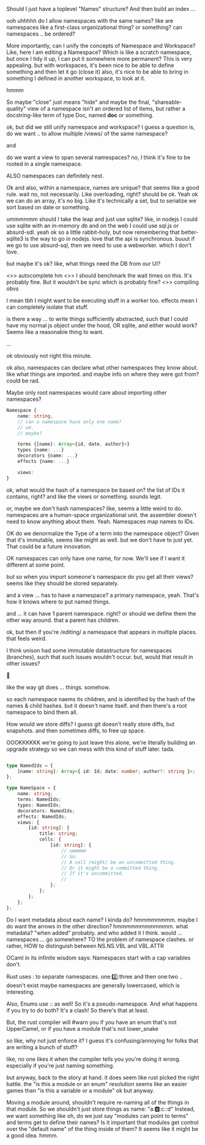 
Should I just have a toplevel
"Names" structure?
And then build an index ...

ooh uhhhhh do I allow namespaces with the same names?
like are namespaces like a first-class organizational thing?
or something?
can namespaces .. be ordered?

More importantly, can I unify the concepts of
Namespace
and Workspace?
Like, here I am editing a Namespace?
Which is like a scratch namespace,
but once I tidy it up, I can put it somewhere more permanent?
This is very appealing.
but
with workspaces,
it's been nice to be able to define something
and then let it go (close it)
also, it's nice to be able to bring in something I defined
in another workspace, to look at it.

hmmm

So maybe "close" just means "hide"
and
maybe the final, "shareable-quality" view of a namespace
isn't an ordered list of items, but rather a docstring-like
term of type Doc, named __doc__ or something.

ok, but did we still unify namespace and workspace?
I guess a question is, do we want .. to allow multiple
/views/ of the same namespace?

and

do we want a view to span several namespaces?
no, I think it's fine to be rooted in a single namespace.

ALSO namespaces can definitely nest.

Ok and also, within a namespace, names are unique? that seems like a good rule.
wait no, not necessarily. Like overloading, right? should be ok. Yeah ok we can do
an array, it's no big. Like it's technically a set, but to serialize we sort based on
date or something.

ummmmmm
should I take the leap and just use sqlite?
like, in nodejs I could use sqlite with an in-memory db
and on the web I could use sql.js
or absurd-sdl.
yeah ok so a little rabbit-holy, but now remembering
that better-sqlite3 is the way to go in nodejs.
love that the api is synchronous.
buuut
if we go to use absurd-sql, then we need to use a webworker.
which I don't love.

but maybe it's ok?
like, what things need the DB from our UI?

<>> autocomplete hm
	<>> I should benchmark the wait times on this. It's probably fine. But it wouldn't be sync
		which is probably fine?
<>> compiling obvs

I mean tbh I might want to be executing stuff in a worker too.
effects mean I can completely isolate that stuff.

is there a way ... to write things sufficiently abstracted,
such that I could have my normal js object under the hood,
OR sqlite, and either would work?
Seems like a reasonable thing to want.

...


ok obviously not right this minute.

ok also, namespaces can declare what other namespaces they know about.
like what things are imported. and maybe info on where they were got from?
could be rad.

Maybe only root namespaces would care about importing other namespaces?

```ts
Namespace {
	name: string,
	// can a namespace have only one name?
	// um.
	// maybe?

	terms {[name]: Array<{id, date, author}>}
	types {name: ...}
	decorators {name: ...}
	effects {name: ...}

	views: 
}
```

ok, what would the hash of a namespace be based on?
the list of IDs it contains, right?
and like the views or something.
sounds legit.

or, maybe we don't hash namespaces?
like, seems a little weird to do.
namespaces are a human-space organizational unit.
the assembler doesn't need to know anything about them.
Yeah. Namespaces map names to IDs.

OK do we denormalize the Type of a term into the namespace object?
Given that it's immutable, seems like might as well.
but we don't have to just yet. That could be a future innovation.

OK namespaces can only have one name, for now. We'll see if I want it different at some point.

but so
when you import someone's namespace
do you get all their views?
seems like they should be stored separately.

and a view ...
has to have a namespace? a primary namespace, yeah.
That's how it knows where to put named things.

and ... it can have 1 parent namespace.
right?
or should we define them the other way around.
that a parent has children.

ok, but then if you're /editing/ a namespace that appears in multiple places.
that feels weird.

I think unison had some immutable datastructure for namespaces (branches),
such that such issues wouldn't occur. but, would that result in other issues?

🤔

like the way git does ... things. somehow.

so each namespace naems its children, and is identified by
the hash of the names & child hashes.
but it doesn't name itself.
and then there's a root namespace to bind them all.

How would we store diffs?
I guess git doesn't really store diffs, but snapshots.
and then sometimes diffs, to free up space.


OOOKKKKKK we're going to just leave this alone, we're literally
building an upgrade strategy so we can mess with this kind of stuff later.
tada.


```ts

type NamedIds = {
    [name: string]: Array<{ id: Id; date: number; author?: string }>;
};

type NameSpace = {
    name: string;
    terms: NamedIds;
    types: NamedIds;
    decorators: NamedIds;
    effects: NamedIds;
    views: {
        [id: string]: {
            title: string;
            cells: {
                [id: string]: {
                    // ummmmm
                    // So.
                    // A cell /might/ be an uncommitted thing.
                    // Or it might be a committed thing.
                    // If it's uncommitted.
                    //
                };
            };
        };
    };
};

```
Do I want metadata about each name? I kinda do?
hmmmmmmmm. maybe I do want the arrows in the other
direction? hmmmmmmmmmmmm.
what metadata?
"when added" probably.
and who added it I think.
would ... namespaces ... go somewhere?
TO the problem of namespace clashes.
or rather, HOW to distinguish between
NS.NS.VBL
and
VBL.ATTR

OCaml in its infinite wisdom says:
Namespaces start with a cap
variables don't.

Rust uses : to separate namespaces.
one::two::three
and then
one:two .. doesn't exist maybe
namespaces are generally lowercased, which is interesting.

Also, Enums use :: as well! So it's a pseudo-namespace.
And what happens if you try to do both? It's a clash!
So there's that at least.

But, the rust compiler will #warn you if you have
an enum that's not UpperCamel, or if you have a module
that's not lower_snake

so like, why not just enforce it?
I guess it's confusing/annoying for folks that are writing a bunch
of stuff?

like, no one likes it when the compiler tells you you're doing it wrong.
especially if you're just naming something.

but anyway, back to the story at hand.
it does seem like rust picked the right battle.
the "is this a module or an enum" resolution seems
like an easier games than "is this a variable or a module"
ok but anyway.

Moving a module around, shouldn't require re-naming all of the things
in that module.
So we shouldn't just store things as name: "a::b::c::d"
Instead, we want something like
oh, do we just say "modules can point to terms"
and terms get to define their names?
Is it important that modules get control over the "default name"
of the thing inside of them?
It seems like it might be a good idea.
hmmm.
